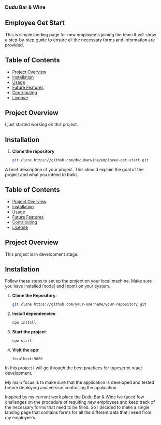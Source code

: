 ### Dudu Bar & Wine ##
## Employee Get Start ## 

This is simple landing page for new employee's joining the team
It will show a step-by-step guide to ensure all the necessary forms
and information are provided.

## Table of Contents

- [Project Overview](#project-overview)
- [Installation](#installation)
- [Usage](#usaeg)
- [Future Features](#future-features)
- [Contributing](#contributing)
- [License](#license)

## Project Overview

I just started working on this project.

## Installation

1. **Clone the repository**

    ```bash
    git clone https://github.com/dudubarwine/employee-get-start.git
    ```

A brief description of your project. This should explain the goal of the project and what you intend to build.

## Table of Contents

- [Project Overview](#project-overview)
- [Installation](#installation)
- [Usage](#usage)
- [Future Features](#future-features)
- [Contributing](#contributing)
- [License](#license)

## Project Overview

This project is in development stage.

## Installation

Follow these steps to set up the project on your local machine. 
Make sure you have installed [node] and [npm] on your system.

1. **Clone the Repository**:

   ```bash
   git clone https://github.com/your-username/your-repository.git
    ```
2. **Install dependencies**:

    ```bash
    npm install
    ```
3. **Start the project**:

    ```bash
    npm start
    ```
4. **Visit the app**:
    
    ```localhost:9000```

In this project I will go through the best practices for typescript react development.

My main focus is to make sure that the application is developed and tested before deploying
and version controlling the application.

Inspired by my current work place the Dudu Bar & Wine
Ive faced few challenges on the procedure of requiting new employees and keep track of the necessary forms that need to be filled.
So I decided to make a single landing page that contains forms for all the different data that i need from my employee's.